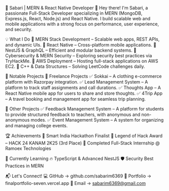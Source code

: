 🚀 Sabari | MERN & React Native Developer
👋 Hey there! I'm Sabari, a passionate Full-Stack Developer specializing in MERN (MongoDB, Express.js, React, Node.js) and React Native.
I build scalable web and mobile applications with a strong focus on performance, user experience, and security.

💡 What I Do
🔹 MERN Stack Development – Scalable web apps, REST APIs, and dynamic UIs.
🔹 React Native – Cross-platform mobile applications.
🔹 NestJS & GraphQL – Efficient and modular backend systems.
🔹 Cybersecurity & MERN Security – Exploring security best practices via TryHackMe.
🔹 AWS Deployment – Hosting full-stack applications on AWS EC2.
🔹 C++ & Data Structures – Solving LeetCode challenges daily.

📌 Notable Projects
💼 Freelance Projects
✅ Sokkai – A clothing e-commerce platform with Razorpay integration.
✅ Lead Management System – A platform to track staff assignments and call durations.
✅ Thoughts App – A React Native mobile app for users to share and store thoughts.
✅ 4Trip App – A travel booking and management app for seamless trip planning.

🎯 Other Projects
✅ Feedback Management System – A platform for students to provide structured feedback to teachers, with anonymous and non-anonymous modes.
✅ Event Management System – A system for organizing and managing college events.

🏆 Achievements
🏅 Smart India Hackathon Finalist
🥉 Legend of Hack Award – HACK 24 KANAM 2K25 (3rd Place)
💼 Completed Full-Stack Internship @ Ramoex Technologies

🌱 Currently Learning
🔥 TypeScript & Advanced NestJS
🛡 Security Best Practices in MERN

📬 Let's Connect!
💻 GitHub → github.com/sabarim6369
📝 Portfolio → finalportfolio-seven.vercel.app
📧 Email → sabarim6369@gmail.com

